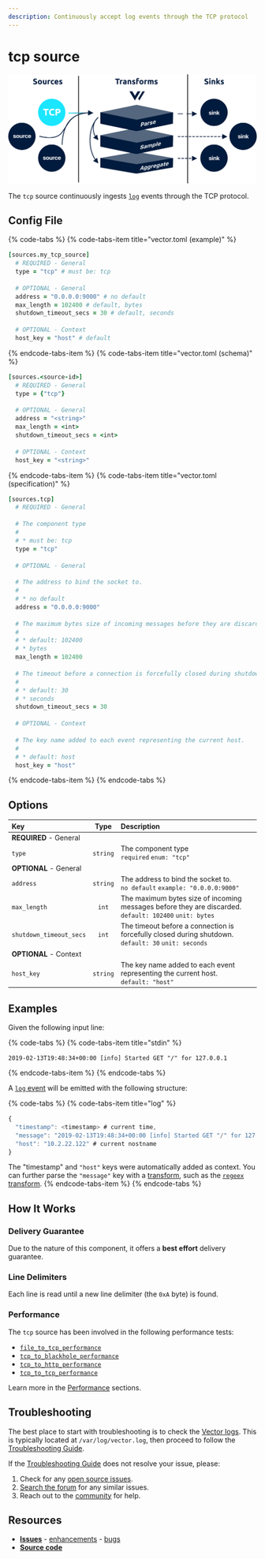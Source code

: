 ```yaml
---
description: Continuously accept log events through the TCP protocol
---
```


<!---
!!!WARNING!!!!

This file is autogenerated! Please do not manually edit this file.
Instead, please modify the contents of `/.metadata.toml`.
-->


# tcp source

![](../../../assets/tcp-source.svg)


The `tcp` source continuously ingests [`log`][docs.log_event] events through the TCP protocol.

## Config File

{% code-tabs %}
{% code-tabs-item title="vector.toml (example)" %}
```coffeescript
[sources.my_tcp_source]
  # REQUIRED - General
  type = "tcp" # must be: tcp

  # OPTIONAL - General
  address = "0.0.0.0:9000" # no default
  max_length = 102400 # default, bytes
  shutdown_timeout_secs = 30 # default, seconds

  # OPTIONAL - Context
  host_key = "host" # default
```
{% endcode-tabs-item %}
{% code-tabs-item title="vector.toml (schema)" %}
```coffeescript
[sources.<source-id>]
  # REQUIRED - General
  type = {"tcp"}

  # OPTIONAL - General
  address = "<string>"
  max_length = <int>
  shutdown_timeout_secs = <int>

  # OPTIONAL - Context
  host_key = "<string>"
```
{% endcode-tabs-item %}
{% code-tabs-item title="vector.toml (specification)" %}
```coffeescript
[sources.tcp]
  # REQUIRED - General

  # The component type
  #
  # * must be: tcp
  type = "tcp"

  # OPTIONAL - General

  # The address to bind the socket to.
  #
  # * no default
  address = "0.0.0.0:9000"

  # The maximum bytes size of incoming messages before they are discarded.
  #
  # * default: 102400
  # * bytes
  max_length = 102400

  # The timeout before a connection is forcefully closed during shutdown.
  #
  # * default: 30
  # * seconds
  shutdown_timeout_secs = 30

  # OPTIONAL - Context

  # The key name added to each event representing the current host.
  #
  # * default: host
  host_key = "host"
```
{% endcode-tabs-item %}
{% endcode-tabs %}

## Options

| Key  | Type  | Description |
| :--- | :---: | :---------- |
| **REQUIRED** - General | | |
| `type` | `string` | The component type<br />`required` `enum: "tcp"` |
| **OPTIONAL** - General | | |
| `address` | `string` | The address to bind the socket to.<br />`no default` `example: "0.0.0.0:9000"` |
| `max_length` | `int` | The maximum bytes size of incoming messages before they are discarded.<br />`default: 102400` `unit: bytes` |
| `shutdown_timeout_secs` | `int` | The timeout before a connection is forcefully closed during shutdown.<br />`default: 30` `unit: seconds` |
| **OPTIONAL** - Context | | |
| `host_key` | `string` | The key name added to each event representing the current host.<br />`default: "host"` |

## Examples



Given the following input line:

{% code-tabs %}
{% code-tabs-item title="stdin" %}
```
2019-02-13T19:48:34+00:00 [info] Started GET "/" for 127.0.0.1
```
{% endcode-tabs-item %}
{% endcode-tabs %}

A [`log` event][docs.log_event] will be emitted with the following structure:

{% code-tabs %}
{% code-tabs-item title="log" %}
```javascript
{
  "timestamp": <timestamp> # current time,
  "message": "2019-02-13T19:48:34+00:00 [info] Started GET "/" for 127.0.0.1",
  "host": "10.2.22.122" # current nostname
}
```

The "timestamp" and `"host"` keys were automatically added as context. You can further parse the `"message"` key with a [transform][docs.transforms], such as the [`regeex` transform][docs.regex_parser_transform].
{% endcode-tabs-item %}
{% endcode-tabs %}




## How It Works

### Delivery Guarantee

Due to the nature of this component, it offers a **best effort**
delivery guarantee.

### Line Delimiters

Each line is read until a new line delimiter (the `0xA` byte) is found.

### Performance

The `tcp` source has been involved in the following performance tests:

* [`file_to_tcp_performance`][url.file_to_tcp_performance_test]
* [`tcp_to_blackhole_performance`][url.tcp_to_blackhole_performance_test]
* [`tcp_to_http_performance`][url.tcp_to_http_performance_test]
* [`tcp_to_tcp_performance`][url.tcp_to_tcp_performance_test]

Learn more in the [Performance][docs.performance] sections.

## Troubleshooting

The best place to start with troubleshooting is to check the
[Vector logs][docs.monitoring_logs]. This is typically located at
`/var/log/vector.log`, then proceed to follow the
[Troubleshooting Guide][docs.troubleshooting].

If the [Troubleshooting Guide][docs.troubleshooting] does not resolve your
issue, please:

1. Check for any [open source issues](https://github.com/timberio/vector/issues?q=is%3Aopen+is%3Aissue+label%3A%22Source%3A+tcp%22).
2. [Search the forum][url.search_forum] for any similar issues.
2. Reach out to the [community][url.community] for help.

## Resources

* [**Issues**](https://github.com/timberio/vector/issues?q=is%3Aopen+is%3Aissue+label%3A%22Source%3A+tcp%22) - [enhancements](https://github.com/timberio/vector/issues?q=is%3Aopen+is%3Aissue+label%3A%22Source%3A+tcp%22+label%3A%22Type%3A+Enhancement%22) - [bugs](https://github.com/timberio/vector/issues?q=is%3Aopen+is%3Aissue+label%3A%22Source%3A+tcp%22+label%3A%22Type%3A+Bug%22)
* [**Source code**](https://github.com/timberio/vector/tree/master/src/source/tcp.rs)


[docs.log_event]: ../../../about/data-model.md#log
[docs.monitoring_logs]: ../../../usage/administration/monitoring.md#logs
[docs.performance]: ../../../performance.md
[docs.regex_parser_transform]: ../../../usage/configuration/transforms/regex_parser.md
[docs.transforms]: ../../../usage/configuration/transforms
[docs.troubleshooting]: ../../../usage/guides/troubleshooting.md
[url.community]: https://vector.dev/community
[url.file_to_tcp_performance_test]: https://github.com/timberio/vector-test-harness/tree/master/cases/file_to_tcp_performance
[url.search_forum]: https://forum.vector.dev/search?expanded=true
[url.tcp_to_blackhole_performance_test]: https://github.com/timberio/vector-test-harness/tree/master/cases/tcp_to_blackhole_performance
[url.tcp_to_http_performance_test]: https://github.com/timberio/vector-test-harness/tree/master/cases/tcp_to_http_performance
[url.tcp_to_tcp_performance_test]: https://github.com/timberio/vector-test-harness/tree/master/cases/tcp_to_tcp_performance
